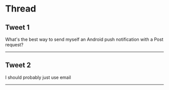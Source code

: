 # Thread

## Tweet 1

What's the best way to send myself an Android push notification with a Post request?

---

## Tweet 2

I should probably just use email

---

